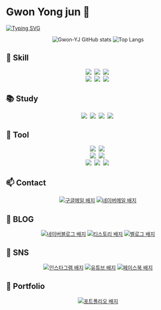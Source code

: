 # Gwon Yong jun 👋

<!--
**Gwon-YJ/Gwon-YJ** is a ✨ _special_ ✨ repository because its `README.md` (this file) appears on your GitHub profile.

Here are some ideas to get you started:

- 🔭 I’m currently working on ...
- 🌱 I’m currently learning ...
- 👯 I’m looking to collaborate on ...
- 🤔 I’m looking for help with ...
- 💬 Ask me about ...
- 📫 How to reach me: ...
- 😄 Pronouns: ...
- ⚡ Fun fact: ...
-->

[![Typing SVG](https://readme-typing-svg.demolab.com?font=Black+Han+Sans&size=25&duration=4919&pause=1000&width=435&lines=%EB%B0%B1%EC%97%94%EB%93%9C+%EA%B0%9C%EB%B0%9C%EC%9E%90;%EB%82%98%EB%A7%8C%EC%9D%98+%EA%B8%B8%EC%9D%84+%EA%B1%B8%EC%96%B4%EA%B0%80%EB%A9%B4%EC%84%9C)](https://git.io/typing-svg)

<div align="center">

![Gwon-YJ GitHub stats](https://github-readme-stats.vercel.app/api?username=Gwon-YJ&show_icons=true&theme=radical)
![Top Langs](https://github-readme-stats.vercel.app/api/top-langs/?username=Gwon-YJ&layout=compact)

  </div>

## 🚀 Skill

<div align="center">
  <img src="https://img.shields.io/badge/java-00AAEB.svg?&style=for-the-badge&logo=java&logoColor=white">&nbsp
  <img src="https://img.shields.io/badge/html5-E34F26.svg?style=for-the-badge&logo=html5&logoColor=white">&nbsp
  <img src="https://img.shields.io/badge/javascript-F7DF1E.svg?style=for-the-badge&logo=javascript&logoColor=000000">&nbsp

</div>

<div align="center">
  <img src="https://img.shields.io/badge/css3-1572B6.svg?style=for-the-badge&logo=css3&logoColor=white">&nbsp 
  <img src="https://img.shields.io/badge/spring-6DB33F.svg?&style=for-the-badge&logo=spring&logoColor=white">&nbsp
  <img src="https://img.shields.io/badge/mysql-4479A1.svg?&style=for-the-badge&logo=mysql&logoColor=white">&nbsp
</div>

## 📚 Study
<div align="center">
  <img src="https://img.shields.io/badge/java-00AAEB.svg?&style=for-the-badge&logo=java&logoColor=white">&nbsp
  <img src="https://img.shields.io/badge/spring-6DB33F.svg?&style=for-the-badge&logo=spring&logoColor=white">&nbsp
  <img src="https://img.shields.io/badge/git-FE5196.svg?&style=for-the-badge&logo=git&logoColor=white">&nbsp
  <img src="https://img.shields.io/badge/mysql-4479A1.svg?&style=for-the-badge&logo=mysql&logoColor=white">&nbsp
</div>

## 🧰 Tool
<div align="center">
  <img src="https://img.shields.io/badge/notion-000000.svg?&style=for-the-badge&logo=notion&logoColor=white">&nbsp
  <img src="https://img.shields.io/badge/slack-4A154B.svg?&style=for-the-badge&logo=slack&logoColor=white">&nbsp
</div>

<div align="center">
    <img src="https://img.shields.io/badge/intellijidea-3EBBDF.svg?&style=for-the-badge&logo=intellijidea&logoColor=white">&nbsp
    <img src="https://img.shields.io/badge/python-3776AB.svg?style=for-the-badge&logo=python&logoColor=white">&nbsp 
  </div>
  
<div align="center">
  <img src="https://img.shields.io/badge/discord-5865F2.svg?style=for-the-badge&logo=discord&logoColor=white">&nbsp 
  <img src="https://img.shields.io/badge/github-181717.svg?&style=for-the-badge&logo=github&logoColor=white">&nbsp
  <img src="https://img.shields.io/badge/zoom-0B5CFF.svg?&style=for-the-badge&logo=zoom&logoColor=white">&nbsp
</div>

## 📫 Contact
<p align="center">
    <a href="mailto:yoyo91828@gmail.com" target="_blank" rel="noopener noreferrer">
    <img src="https://img.shields.io/badge/gmail-CB2029?style=for-the-badge&logo=gmail&logoColor=white" alt="구글메일 배지" style="max-width: 100%;"></a>    
  <a href="mailto:yoyo99828@naver.com" target="_blank" rel="noopener noreferrer">
    <img src="https://img.shields.io/badge/naver-6DB33F?style=for-the-badge&logo=naver&logoColor=white" alt="네이버메일 배지" style="max-width: 100%;"></a>
</p>

## 🔭 BLOG
<p align="center">
  <a href="https://blog.naver.com/yoyo99828" target="_blank" rel="noopener noreferrer">
    <img src="https://img.shields.io/badge/blog-6DB33F?style=for-the-badge&logo=naver&logoColor=white" alt="네이버블로그 배지" style="max-width: 100%;"></a> 
    <a href="https://gwonyj91.tistory.com/" target="_blank" rel="noopener noreferrer">
    <img src="https://img.shields.io/badge/tistory-000000?style=for-the-badge&logo=tistory&logoColor=white" alt="티스토리 배지" style="max-width: 100%;"></a>
  <a href="https://velog.io/@gwonyj91" target="_blank" rel="noopener noreferrer">
    <img src="https://img.shields.io/badge/velog-7033FD?style=for-the-badge&logo=velog&logoColor=white" alt="벨로그 배지" style="max-width: 100%;"></a>
</p>

## 🦚 SNS
<p align="center">  
  <a href="https://www.instagram.com/gwonyj91" target="_blank" rel="noopener noreferrer">
    <img src="https://img.shields.io/badge/instagram-FF0069?style=for-the-badge&logo=instagram&logoColor=white" alt="인스타그램 배지" style="max-width: 100%;"></a>
  <a href="https://www.youtube.com/@gwonyj91" target="_blank" rel="noopener noreferrer">
    <img src="https://img.shields.io/badge/youtube-FF3333?style=for-the-badge&logo=youtube&logoColor=white" alt="유튜브 배지" style="max-width: 100%;"></a> 
  <a href="https://www.facebook.com/share/1HhoCg7Ffz/?mibextid=wwXIfr" target="_blank" rel="noopener noreferrer">
    <img src="https://img.shields.io/badge/facebook-0866FF?style=for-the-badge&logo=facebook&logoColor=white" alt="페이스북 배지" style="max-width: 100%;"></a> 
  
</p>

## 🍫 Portfolio
<p align="center"> 
  <a href="http://gwonyj91.dothome.co.kr" target="_blank" rel="noopener noreferrer">
    <img src="https://img.shields.io/badge/portfolio-1EBC8F?style=for-the-badge&logo=portfolio&logoColor=white" alt="포트폴리오 배지" style="max-width: 100%;"></a>
</p>
